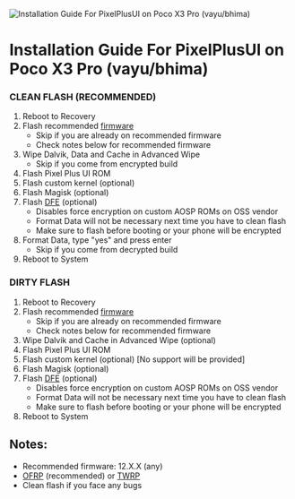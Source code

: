 ![Installation Guide For PixelPlusUI on Poco X3 Pro (vayu/bhima)](https://i.imgur.com/pmZkslu.png "Installation")

# Installation Guide For PixelPlusUI on Poco X3 Pro (vayu/bhima)

### CLEAN FLASH (RECOMMENDED)
1. Reboot to Recovery
2. Flash recommended [firmware](https://xiaomifirmwareupdater.com/firmware/vayu/)
    - Skip if you are already on recommended firmware
    - Check notes below for recommended firmware
3. Wipe Dalvik, Data and Cache in Advanced Wipe
    - Skip if you come from encrypted build
4. Flash Pixel Plus UI ROM
5. Flash custom kernel (optional)
6. Flash Magisk (optional)
7. Flash [DFE](https://t.me/PocoX3ProUpdates/308) (optional)
    - Disables force encryption on custom AOSP ROMs on OSS vendor
    - Format Data will not be necessary next time you have to clean flash
    - Make sure to flash before booting or your phone will be encrypted
8. Format Data, type "yes" and press enter
    - Skip if you come from decrypted build
9. Reboot to System

### DIRTY FLASH
1. Reboot to Recovery
2. Flash recommended [firmware](https://xiaomifirmwareupdater.com/firmware/vayu/)
    - Skip if you are already on recommended firmware
    - Check notes below for recommended firmware
3. Wipe Dalvik and Cache in Advanced Wipe (optional)
4. Flash Pixel Plus UI ROM
5. Flash custom kernel (optional) [No support will be provided]
6. Flash Magisk (optional)
7. Flash [DFE](https://t.me/PocoX3ProUpdates/308) (optional)
    - Disables force encryption on custom AOSP ROMs on OSS vendor
    - Format Data will not be necessary next time you have to clean flash
    - Make sure to flash before booting or your phone will be encrypted
8. Reboot to System

## Notes: 
- Recommended firmware: 12.X.X (any)
- [OFRP](https://orangefox.download/device/vayu) (recommended) or [TWRP](https://t.me/PocoX3ProUpdates/288) 
- Clean flash if you face any bugs
